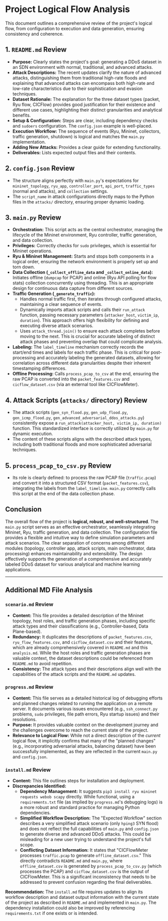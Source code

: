 # Project Logical Flow Analysis

This document outlines a comprehensive review of the project's logical flow, from configuration to execution and data generation, ensuring consistency and coherence.

## 1. `README.md` Review

*   **Purpose:** Clearly states the project's goal: generating a DDoS dataset in an SDN environment with normal, traditional, and advanced attacks.
*   **Attack Descriptions:** The recent updates clarify the nature of advanced attacks, distinguishing them from traditional high-rate floods and explaining that advanced attacks can encompass both high-rate and low-rate characteristics due to their sophistication and evasion techniques.
*   **Dataset Rationale:** The explanation for the three dataset types (packet, Ryu flow, CICFlow) provides good justification for their existence and different use cases, highlighting their distinct granularities and analytical benefits.
*   **Setup & Configuration:** Steps are clear, including dependency checks and `sudoers` configuration. The `config.json` example is well-placed.
*   **Execution Workflow:** The sequence of events (Ryu, Mininet, collectors, traffic generation, shutdown) is logical and matches the `main.py` implementation.
*   **Adding New Attacks:** Provides a clear guide for extending functionality.
*   **Deliverables:** Lists expected output files and their contents.

## 2. `config.json` Review

*   The structure aligns perfectly with `main.py`'s expectations for `mininet_topology`, `ryu_app`, `controller_port`, `api_port`, `traffic_types` (normal and attacks), and `collection` settings.
*   The `script_name` in attack configurations directly maps to the Python files in the `attacks/` directory, ensuring proper dynamic loading.

## 3. `main.py` Review

*   **Orchestration:** This script acts as the central orchestrator, managing the lifecycle of the Mininet environment, Ryu controller, traffic generation, and data collection.
*   **Privileges:** Correctly checks for `sudo` privileges, which is essential for Mininet operations.
*   **Ryu & Mininet Management:** Starts and stops both components in a logical order, ensuring the network environment is properly set up and torn down.
*   **Data Collection (`_collect_offline_data` and `_collect_online_data`):** Initiates offline (`dumpcap` for PCAP) and online (Ryu API polling for flow stats) collection concurrently using threading. This is an appropriate design for continuous data capture from different sources.
*   **Traffic Generation (`_generate_traffic`):**
    *   Handles normal traffic first, then iterates through configured attacks, maintaining a clear sequence of events.
    *   Dynamically imports attack scripts and calls their `run_attack` function, passing necessary parameters (`attacker_host`, `victim_ip`, `duration`). This approach offers high flexibility for defining and executing diverse attack scenarios.
    *   Uses `attack_thread.join()` to ensure each attack completes before moving to the next. This is crucial for accurate labeling of distinct attack phases and preventing overlap that could complicate analysis.
*   **Labeling:** The `label_timeline` mechanism correctly records the start/end times and labels for each traffic phase. This is critical for post-processing and accurately labeling the generated datasets, allowing for correlation across different data granularities despite their inherent timestamping differences.
*   **Offline Processing:** Calls `process_pcap_to_csv` at the end, ensuring the raw PCAP is converted into the `packet_features.csv` and `cicflow_dataset.csv` (via an external tool like CICFlowMeter).

## 4. Attack Scripts (`attacks/` directory) Review

*   The attack scripts (`gen_syn_flood.py`, `gen_udp_flood.py`, `gen_icmp_flood.py`, `gen_advanced_adversarial_ddos_attacks.py`) consistently expose a `run_attack(attacker_host, victim_ip, duration)` function. This standardized interface is correctly utilized by `main.py` for dynamic execution.
*   The content of these scripts aligns with the described attack types, including both traditional floods and more sophisticated adversarial techniques.

## 5. `process_pcap_to_csv.py` Review

*   Its role is clearly defined: to process the raw PCAP file (`traffic.pcap`) and convert it into a structured CSV format (`packet_features.csv`), integrating the labels from the `label_timeline`. `main.py` correctly calls this script at the end of the data collection phase.

## Conclusion

The overall flow of the project is **logical, robust, and well-structured**. The `main.py` script serves as an effective orchestrator, seamlessly integrating Mininet, Ryu, traffic generation, and data collection. The configuration file provides a flexible and intuitive way to define simulation parameters and attack scenarios. The clear separation of concerns among different modules (topology, controller app, attack scripts, main orchestrator, data processing) enhances maintainability and extensibility. The design effectively supports the generation of a comprehensive and accurately labeled DDoS dataset for various analytical and machine learning applications.

---

## Additional MD File Analysis

### `scenario.md` Review

*   **Content:** This file provides a detailed description of the Mininet topology, host roles, and traffic generation phases, including specific attack types and their classifications (e.g., Controller-based, Data Plane-based).
*   **Redundancy:** It duplicates the descriptions of `packet_features.csv`, `ryu_flow_features.csv`, and `cicflow_dataset.csv` and their features, which are already comprehensively covered in `README.md` and this `analysis.md`. While the host roles and traffic generation phases are valuable context, the dataset descriptions could be referenced from `README.md` to avoid repetition.
*   **Consistency:** The attack types and their descriptions align well with the capabilities of the attack scripts and the `README.md` updates.

### `progress.md` Review

*   **Content:** This file serves as a detailed historical log of debugging efforts and planned changes related to running the application on a remote server. It documents various issues encountered (e.g., `ssh_connect.py` problems, `sudo` privileges, file path errors, Ryu startup issues) and their resolutions.
*   **Purpose:** It provides valuable context on the development journey and the challenges overcome to reach the current state of the project.
*   **Relevance to Logical Flow:** While not a direct description of the *current* logical flow, it implicitly confirms that many of the "planned changes" (e.g., incorporating adversarial attacks, balancing dataset) have been successfully implemented, as they are reflected in the current `main.py` and `config.json`.

### `install.md` Review

*   **Content:** This file outlines steps for installation and deployment.
*   **Discrepancies Identified:**
    *   **Dependency Management:** It suggests `pip3 install ryu mininet requests webob scapy` directly. While functional, using a `requirements.txt` file (as implied by `progress.md`'s debugging logs) is a more robust and standard practice for managing Python dependencies.
    *   **Simplified Workflow Description:** The "Expected Workflow" section describes a very simplified attack scenario (only `hping3` SYN flood) and does not reflect the full capabilities of `main.py` and `config.json` to generate diverse and advanced DDoS attacks. This could be misleading for a new user trying to understand the project's full scope.
    *   **Conflicting Dataset Information:** It states that "CICFlowMeter processes `traffic.pcap` to generate `offline_dataset.csv`." This directly contradicts `README.md` and `main.py`, where `offline_dataset.csv` is generated by `process_pcap_to_csv.py` (which processes the PCAP) and `cicflow_dataset.csv` is the output of CICFlowMeter. This is a significant inconsistency that needs to be addressed to prevent confusion regarding the final deliverables.

**Recommendation:** The `install.md` file requires updates to align its workflow description and dataset output information with the current state of the project as described in `README.md` and implemented in `main.py`. The dependency installation could also be improved by referencing `requirements.txt` if one exists or is intended.
